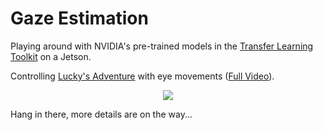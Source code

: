 # Gaze Estimation

Playing around with NVIDIA's pre-trained models in the [Transfer Learning Toolkit](https://nvda.ws/3kq1bYB) on a Jetson.

Controlling [Lucky's Adventure](https://github.com/nickbild/luckys_adventure) with eye movements ([Full Video](https://www.youtube.com/watch?v=yh9N_xjires)).

<p align="center">
<img src="https://raw.githubusercontent.com/nickbild/gaze_estimation/main/media/teaser.gif">
</p>

Hang in there, more details are on the way...

